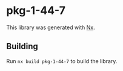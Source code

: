 # pkg-1-44-7

This library was generated with [Nx](https://nx.dev).

## Building

Run `nx build pkg-1-44-7` to build the library.
